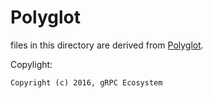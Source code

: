 # Polyglot

files in this directory are derived from [Polyglot](https://github.com/grpc-ecosystem/polyglot).

Copylight:

    Copyright (c) 2016, gRPC Ecosystem

